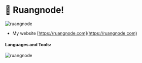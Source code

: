 # 👋 Ruangnode!

![ruangnode](https://komarev.com/ghpvc/?username=ruangnode\&label=Profile%20views\&color=0e75b6\&style=flat)

* My website [https://ruangnode.com](https://ruangnode.com)

#### Languages and Tools:

![ruangnode](https://github-readme-stats.vercel.app/api/top-langs?username=ruangnode\&show\_icons=true\&locale=en\&layout=compact)
